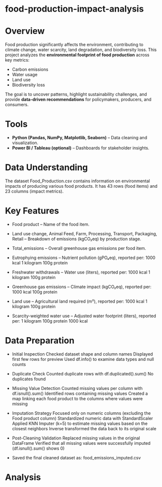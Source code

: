 # food-production-impact-analysis
# Overview  
Food production significantly affects the environment, contributing to climate change, water scarcity, land degradation, and biodiversity loss. This project analyzes the **environmental footprint of food production** across key metrics:  
- Carbon emissions  
- Water usage  
- Land use  
- Biodiversity loss  

The goal is to uncover patterns, highlight sustainability challenges, and provide **data-driven recommendations** for policymakers, producers, and consumers.  

# Tools  
- **Python (Pandas, NumPy, Matplotlib, Seaborn)** – Data cleaning and visualization.   
- **Power BI / Tableau (optional)** – Dashboards for stakeholder insights.  

# Data Understanding  
The dataset Food_Production.csv contains information on environmental impacts of producing various food products. It has 43 rows (food items) and 23 columns (impact metrics). 

# Key Features 
- Food product – Name of the food item.

- Land use change, Animal Feed, Farm, Processing, Transport, Packaging, Retail – Breakdown of emissions (kgCO₂eq) by production stage.

- Total_emissions – Overall greenhouse gas emissions per food item.

- Eutrophying emissions – Nutrient pollution (gPO₄eq), reported per:
1000 kcal
1 kilogram
100g protein

- Freshwater withdrawals – Water use (liters), reported per:
1000 kcal
1 kilogram
100g protein

- Greenhouse gas emissions – Climate impact (kgCO₂eq), reported per:
1000 kcal
100g protein

- Land use – Agricultural land required (m²), reported per:
1000 kcal
1 kilogram
100g protein

- Scarcity-weighted water use – Adjusted water footprint (liters), reported per:
1 kilogram
100g protein
1000 kcal

# Data Preparation
- Initial Inspection
Checked dataset shape and column names
Displayed first few rows for preview
Used df.info() to examine data types and null counts

- Duplicate Check
Counted duplicate rows with df.duplicated().sum()
No duplicates found

- Missing Value Detection
Counted missing values per column with df.isnull().sum()
Identified rows containing missing values
Created a map linking each food product to the columns where values were missing

- Imputation Strategy
Focused only on numeric columns (excluding the Food product column)
Standardized numeric data with StandardScaler
Applied KNN Imputer (k=5) to estimate missing values based on the closest neighbors
Inverse transformed the data back to its original scale

- Post-Cleaning Validation
Replaced missing values in the original DataFrame
Verified that all missing values were successfully imputed (df.isnull().sum() shows 0)

- Saved the final cleaned dataset as:
food_emissions_imputed.csv



# Analysis
